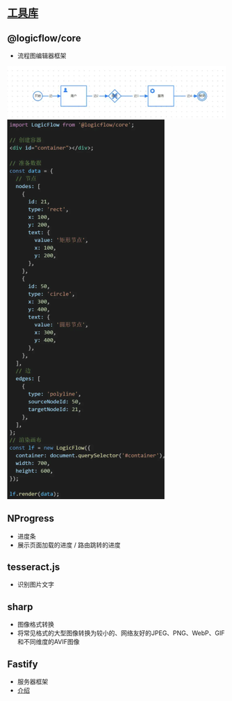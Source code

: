 # [`工具库`](/)

## @logicflow/core

* 流程图编辑器框架

![](./.assets/工具库-2024-07-31-15-06-21.png)
![](./.assets/工具库-2024-07-31-15-07-01.png)

## NProgress

* 进度条
* 展示页面加载的进度 / 路由跳转的进度

## tesseract.js

* 识别图片文字

## sharp

* 图像格式转换
* 将常见格式的大型图像转换为较小的、网络友好的JPEG、PNG、WebP、GIF和不同维度的AVIF图像

## Fastify

* 服务器框架
* [介绍](https://zhuanlan.zhihu.com/p/684317580)
